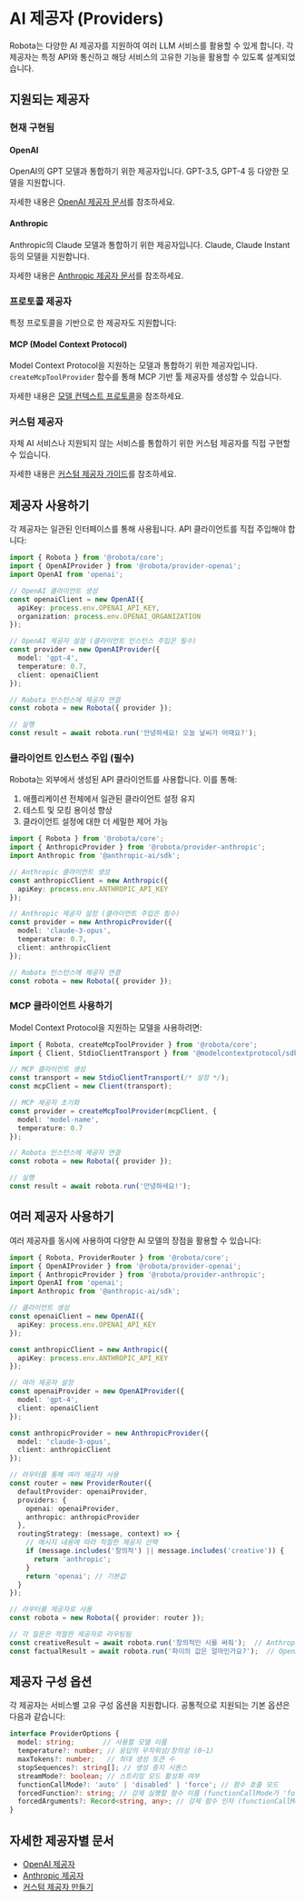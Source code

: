 # AI 제공자 (Providers)

Robota는 다양한 AI 제공자를 지원하여 여러 LLM 서비스를 활용할 수 있게 합니다. 각 제공자는 특정 API와 통신하고 해당 서비스의 고유한 기능을 활용할 수 있도록 설계되었습니다.

## 지원되는 제공자

### 현재 구현됨

#### OpenAI

OpenAI의 GPT 모델과 통합하기 위한 제공자입니다. GPT-3.5, GPT-4 등 다양한 모델을 지원합니다.

자세한 내용은 [OpenAI 제공자 문서](providers/openai.md)를 참조하세요.

#### Anthropic

Anthropic의 Claude 모델과 통합하기 위한 제공자입니다. Claude, Claude Instant 등의 모델을 지원합니다.

자세한 내용은 [Anthropic 제공자 문서](providers/anthropic.md)를 참조하세요.

### 프로토콜 제공자

특정 프로토콜을 기반으로 한 제공자도 지원합니다:

#### MCP (Model Context Protocol)

Model Context Protocol을 지원하는 모델과 통합하기 위한 제공자입니다. `createMcpToolProvider` 함수를 통해 MCP 기반 툴 제공자를 생성할 수 있습니다.

자세한 내용은 [모델 컨텍스트 프로토콜](protocols/model-context-protocol.md)을 참조하세요.

### 커스텀 제공자

자체 AI 서비스나 지원되지 않는 서비스를 통합하기 위한 커스텀 제공자를 직접 구현할 수 있습니다.

자세한 내용은 [커스텀 제공자 가이드](providers/custom.md)를 참조하세요.

## 제공자 사용하기

각 제공자는 일관된 인터페이스를 통해 사용됩니다. API 클라이언트를 직접 주입해야 합니다:

```typescript
import { Robota } from '@robota/core';
import { OpenAIProvider } from '@robota/provider-openai';
import OpenAI from 'openai';

// OpenAI 클라이언트 생성
const openaiClient = new OpenAI({
  apiKey: process.env.OPENAI_API_KEY,
  organization: process.env.OPENAI_ORGANIZATION
});

// OpenAI 제공자 설정 (클라이언트 인스턴스 주입은 필수)
const provider = new OpenAIProvider({
  model: 'gpt-4',
  temperature: 0.7,
  client: openaiClient
});

// Robota 인스턴스에 제공자 연결
const robota = new Robota({ provider });

// 실행
const result = await robota.run('안녕하세요! 오늘 날씨가 어때요?');
```

### 클라이언트 인스턴스 주입 (필수)

Robota는 외부에서 생성된 API 클라이언트를 사용합니다. 이를 통해:

1. 애플리케이션 전체에서 일관된 클라이언트 설정 유지
2. 테스트 및 모킹 용이성 향상
3. 클라이언트 설정에 대한 더 세밀한 제어 가능

```typescript
import { Robota } from '@robota/core';
import { AnthropicProvider } from '@robota/provider-anthropic';
import Anthropic from '@anthropic-ai/sdk';

// Anthropic 클라이언트 생성
const anthropicClient = new Anthropic({
  apiKey: process.env.ANTHROPIC_API_KEY
});

// Anthropic 제공자 설정 (클라이언트 주입은 필수)
const provider = new AnthropicProvider({
  model: 'claude-3-opus',
  temperature: 0.7,
  client: anthropicClient
});

// Robota 인스턴스에 제공자 연결
const robota = new Robota({ provider });
```

### MCP 클라이언트 사용하기

Model Context Protocol을 지원하는 모델을 사용하려면:

```typescript
import { Robota, createMcpToolProvider } from '@robota/core';
import { Client, StdioClientTransport } from '@modelcontextprotocol/sdk';

// MCP 클라이언트 생성
const transport = new StdioClientTransport(/* 설정 */);
const mcpClient = new Client(transport);

// MCP 제공자 초기화
const provider = createMcpToolProvider(mcpClient, {
  model: 'model-name',
  temperature: 0.7
});

// Robota 인스턴스에 제공자 연결
const robota = new Robota({ provider });

// 실행
const result = await robota.run('안녕하세요!');
```

## 여러 제공자 사용하기

여러 제공자를 동시에 사용하여 다양한 AI 모델의 장점을 활용할 수 있습니다:

```typescript
import { Robota, ProviderRouter } from '@robota/core';
import { OpenAIProvider } from '@robota/provider-openai';
import { AnthropicProvider } from '@robota/provider-anthropic';
import OpenAI from 'openai';
import Anthropic from '@anthropic-ai/sdk';

// 클라이언트 생성
const openaiClient = new OpenAI({
  apiKey: process.env.OPENAI_API_KEY
});

const anthropicClient = new Anthropic({
  apiKey: process.env.ANTHROPIC_API_KEY
});

// 여러 제공자 설정
const openaiProvider = new OpenAIProvider({
  model: 'gpt-4',
  client: openaiClient
});

const anthropicProvider = new AnthropicProvider({
  model: 'claude-3-opus',
  client: anthropicClient
});

// 라우터를 통해 여러 제공자 사용
const router = new ProviderRouter({
  defaultProvider: openaiProvider,
  providers: {
    openai: openaiProvider,
    anthropic: anthropicProvider
  },
  routingStrategy: (message, context) => {
    // 메시지 내용에 따라 적절한 제공자 선택
    if (message.includes('창의적') || message.includes('creative')) {
      return 'anthropic';
    }
    return 'openai'; // 기본값
  }
});

// 라우터를 제공자로 사용
const robota = new Robota({ provider: router });

// 각 질문은 적절한 제공자로 라우팅됨
const creativeResult = await robota.run('창의적인 시를 써줘');  // Anthropic으로 라우팅
const factualResult = await robota.run('파이의 값은 얼마인가요?');  // OpenAI로 라우팅
```

## 제공자 구성 옵션

각 제공자는 서비스별 고유 구성 옵션을 지원합니다. 공통적으로 지원되는 기본 옵션은 다음과 같습니다:

```typescript
interface ProviderOptions {
  model: string;       // 사용할 모델 이름
  temperature?: number; // 응답의 무작위성/창의성 (0~1)
  maxTokens?: number;   // 최대 생성 토큰 수
  stopSequences?: string[]; // 생성 중지 시퀀스
  streamMode?: boolean; // 스트리밍 모드 활성화 여부
  functionCallMode?: 'auto' | 'disabled' | 'force'; // 함수 호출 모드
  forcedFunction?: string; // 강제 실행할 함수 이름 (functionCallMode가 'force'인 경우)
  forcedArguments?: Record<string, any>; // 강제 함수 인자 (functionCallMode가 'force'인 경우)
}
```

## 자세한 제공자별 문서

- [OpenAI 제공자](providers/openai.md)
- [Anthropic 제공자](providers/anthropic.md)
- [커스텀 제공자 만들기](providers/custom.md) 